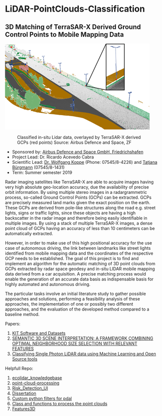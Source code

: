 # LiDAR-PointClouds-Classification



## 3D Matching of TerraSAR-X Derived Ground Control Points to Mobile Mapping Data


 ![](/img/csm_Airbus_SS2019_Project_image_649e058fda.png)

<figure class="csc-textpic-image csc-textpic-last">
 

<figcaption class="csc-textpic-caption">Classified in-situ Lidar data, overlayed by TerraSAR-X derived GCPs (red points)  
 Source: Airbus Defence and Space, ZF</figcaption>

</figure>




*   Sponsored by: [Airbus Defence and Space GmbH, Friedrichshafen](/index.php?id=41&L=0#c692)
*   Project Lead: Dr. Ricardo Acevedo Cabra
*   Scientific Lead: [Dr. Wolfgang Koppe](mailto:wolfgang.koppe@airbus.com "Opens window for sending email") (Phone: 07545/8-4226) and [Tatjana Bürgmann](mailto:tatjana.buergmann@airbus.com "Opens window for sending email") (07545/8-1431)
*   Term: Summer semester 2019


Radar imaging satellites like TerraSAR-X are able to acquire images having very high absolute geo-location accuracy, due the availability of precise orbit information. By using multiple stereo images in a radargrammetric process, so-called Ground Control Points (GCPs) can be extracted. GCPs are precisely measured land marks given the exact position on the earth. These GCPs are derived from pole-like structures along the road e.g. street lights, signs or traffic lights, since these objects are having a high backscatter in the radar image and therefore being easily identifiable in multiple images. By using a stack of multiple TerraSAR-X images, a dense point cloud of GCPs having an accuracy of less than 10 centimeters can be automatically extracted.

However, in order to make use of this high positional accuracy for the use case of autonomous driving, the link between landmarks like street lights identified from mobile mapping data and the coordinates of the respective GCP needs to be established. The goal of this project is to find and implement an algorithm for the automatic matching of 3D point clouds from GCPs extracted by radar space geodesy and in-situ LIDAR mobile mapping data derived from a car acquisition. A precise matching process would enable the generation of an accurate data basis as indispensable basis for highly automated and autonomous driving.

The particular tasks involve an initial literature study to gather possible approaches and solutions, performing a feasibility analysis of these approaches, the implementation of one or possibly two different approaches, and the evaluation of the developed method compared to a baseline method.







Papers:
1. [KIT Software and Datasets](http://www.ipf.kit.edu/code.php)
2. [SEMANTIC 3D SCENE INTERPRETATION: A FRAMEWORK COMBINING OPTIMAL
NEIGHBORHOOD SIZE SELECTION WITH RELEVANT FEATURES](https://www.isprs-ann-photogramm-remote-sens-spatial-inf-sci.net/II-3/181/2014/isprsannals-II-3-181-2014.pdf)
3. [Classifying Single Photon LiDAR data using Machine Learning and Open Source tools](http://www.eurosdr.net/sites/default/files/images/inline/10_garcia-morales.pdf)



Helpfull Repo:

1. [ecolidar_knowledgebase](https://github.com/eEcoLiDAR/ecolidar_knowledgebase)
2. [point-cloud-processing](https://github.com/rockestate/point-cloud-processing)
3. [Risk_Detection_UI](https://github.com/HaroldMurcia/Risk_Detection_UI/)
4. [Dissertation](https://github.com/NoemiRoecklinger/dissertation/blob/5e235617296910075af3444fc3edc3ea589c1843/4_CreateAllFeatures_subset1000.ipynb)
5. [Custom python filters for pdal](https://github.com/ArcticSnow/photo4D/blob/5c76c0256e54ad80c2f4cac96827e43f7ba214d8/build/lib/photo4d/pdal_python_filter.py)
6. [Class and functions to process the point clouds](https://github.com/ArcticSnow/photo4D/blob/master/photo4d/Class_pcl_processing.py)
7. [Features3D](https://github.com/HaroldMurcia/Risk_Detection_UI/blob/ad03ec6baf9a789f3fe889895cfb665134818ac9/Dev_Python/Risk_Detection/Features3D.py)



